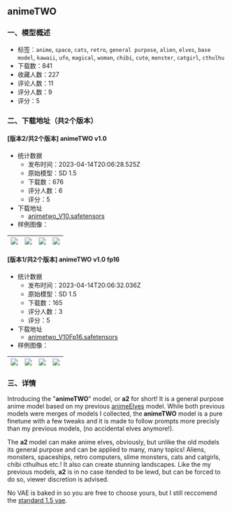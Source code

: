 ## animeTWO
### 一、模型概述

- 标签：`anime`, `space`, `cats`, `retro`, `general purpose`, `alien`, `elves`, `base model`, `kawaii`, `ufo`, `magical`, `woman`, `chibi`, `cute`, `monster`, `catgirl`, `cthulhu`
- 下载数：841
- 收藏人数：227
- 评论人数：11
- 评分人数：9
- 评分：5

### 二、下载地址（共2个版本）

#### [版本2/共2个版本] animeTWO v1.0

- 统计数据
  - 发布时间：2023-04-14T20:06:28.525Z
  - 原始模型：SD 1.5
  - 下载数：676
  - 评分人数：6
  - 评分：5
- 下载地址
  - [animetwo_V10.safetensors](https://civitai.com/api/download/models/45602)
- 样例图像：

| <img src="https://image.civitai.com/xG1nkqKTMzGDvpLrqFT7WA/a58bdce3-460e-4f37-f481-00796bd51500/width=450/493957.jpeg" /> | <img src="https://image.civitai.com/xG1nkqKTMzGDvpLrqFT7WA/9494c883-245b-46f8-96e1-c3c7f0510800/width=450/494251.jpeg" /> | <img src="https://image.civitai.com/xG1nkqKTMzGDvpLrqFT7WA/fdd4c112-ff0d-46e3-9789-46cabe85bb00/width=450/494253.jpeg" /> | <img src="https://image.civitai.com/xG1nkqKTMzGDvpLrqFT7WA/41bb46e8-0842-4705-aa15-1ebda80ee800/width=450/494104.jpeg" /> |
| ---- | ---- | ---- | ---- |

#### [版本1/共2个版本] animeTWO v1.0 fp16

- 统计数据
  - 发布时间：2023-04-14T20:06:32.036Z
  - 原始模型：SD 1.5
  - 下载数：165
  - 评分人数：3
  - 评分：5
- 下载地址
  - [animetwo_V10Fp16.safetensors](https://civitai.com/api/download/models/45715)
- 样例图像：

| <img src="https://image.civitai.com/xG1nkqKTMzGDvpLrqFT7WA/99f0693d-76c9-47ea-8dde-d06d20e93f00/width=450/495088.jpeg" /> | <img src="https://image.civitai.com/xG1nkqKTMzGDvpLrqFT7WA/c4e4c021-41f8-4651-15cd-e1c29f145700/width=450/495087.jpeg" /> | <img src="https://image.civitai.com/xG1nkqKTMzGDvpLrqFT7WA/b6bf47ed-9123-430f-13f1-aee27dbb8e00/width=450/495091.jpeg" /> | <img src="https://image.civitai.com/xG1nkqKTMzGDvpLrqFT7WA/0a9f973d-7265-4a25-0c77-d7810d7ca800/width=450/495092.jpeg" /> |
| ---- | ---- | ---- | ---- |


### 三、详情
<p>Introducing the "<strong>animeTWO</strong>" model, or <strong>a2</strong> for short! It is a general purpose anime model based on my previous <a target="_blank" rel="ugc" href="https://civitai.com/models/4924/animeelves">animeElves</a> model. While both previous models were merges of models I collected, the<strong> animeTWO</strong> model is a pure finetune with a few tweaks and it is made to follow prompts more precisly than my previous models, (no accidental elves anymore!).</p><p>The <strong>a2 </strong>model can make anime elves, obviously, but unlike the old models its general purpose and can be applied to many, many topics! Aliens, monsters, spaceships, retro computers, slime monsters, cats and catgirls, chibi cthulhus etc.! It also can create stunning landscapes. Like the my previous models, <strong>a2</strong> is in no case itended to be lewd, but can be forced to do so, viewer discretion is advised.</p><p>No VAE is baked in so you are free to choose yours, but I still reccomend the <a target="_blank" rel="ugc" href="https://huggingface.co/stabilityai/sd-vae-ft-mse-original/resolve/main/vae-ft-mse-840000-ema-pruned.ckpt">standard 1.5 vae</a>.</p>
